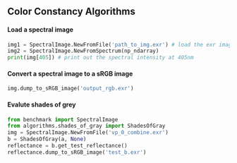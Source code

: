 ## Color Constancy Algorithms


#### Load a spectral image
```python
img1 = SpectralImage.NewFromFile('path_to_img.exr') # load the exr image file
img2 = SpectralImage.NewFromSpectrum(np_ndarray) 
print(img[405]) # print out the spectral intensity at 405nm
```

#### Convert a spectral image to a sRGB image
```python
img.dump_to_sRGB_image('output_rgb.exr')
```


#### Evalute shades of grey
```python
from benchmark import SpectralImage
from algorithms.shades_of_gray import ShadesOfGray
img = SpectralImage.NewFromFile('vp_0_combine.exr')
b = ShadesOfGray(a, None)
reflectance = b.get_test_reflectance()
reflectance.dump_to_sRGB_image('test_b.exr')
```
